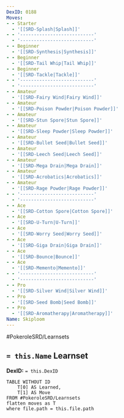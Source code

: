 ```yaml
---
DexID: 0188
Moves:
- - Starter
  - '[[SRD-Splash|Splash]]'
- - '---------------------------'
  - '---------------------------'
- - Beginner
  - '[[SRD-Synthesis|Synthesis]]'
- - Beginner
  - '[[SRD-Tail Whip|Tail Whip]]'
- - Beginner
  - '[[SRD-Tackle|Tackle]]'
- - '---------------------------'
  - '---------------------------'
- - Amateur
  - '[[SRD-Fairy Wind|Fairy Wind]]'
- - Amateur
  - '[[SRD-Poison Powder|Poison Powder]]'
- - Amateur
  - '[[SRD-Stun Spore|Stun Spore]]'
- - Amateur
  - '[[SRD-Sleep Powder|Sleep Powder]]'
- - Amateur
  - '[[SRD-Bullet Seed|Bullet Seed]]'
- - Amateur
  - '[[SRD-Leech Seed|Leech Seed]]'
- - Amateur
  - '[[SRD-Mega Drain|Mega Drain]]'
- - Amateur
  - '[[SRD-Acrobatics|Acrobatics]]'
- - Amateur
  - '[[SRD-Rage Powder|Rage Powder]]'
- - '---------------------------'
  - '---------------------------'
- - Ace
  - '[[SRD-Cotton Spore|Cotton Spore]]'
- - Ace
  - '[[SRD-U-Turn|U-Turn]]'
- - Ace
  - '[[SRD-Worry Seed|Worry Seed]]'
- - Ace
  - '[[SRD-Giga Drain|Giga Drain]]'
- - Ace
  - '[[SRD-Bounce|Bounce]]'
- - Ace
  - '[[SRD-Memento|Memento]]'
- - '---------------------------'
  - '---------------------------'
- - Pro
  - '[[SRD-Silver Wind|Silver Wind]]'
- - Pro
  - '[[SRD-Seed Bomb|Seed Bomb]]'
- - Pro
  - '[[SRD-Aromatherapy|Aromatherapy]]'
Name: Skiploom
---
```


#PokeroleSRD/Learnsets

## `= this.Name` Learnset

**DexID:** `= this.DexID`

```dataview
TABLE WITHOUT ID
    T[0] AS Learned,
    T[1] AS Move
FROM #PokeroleSRD/Learnsets
flatten moves as T
where file.path = this.file.path
```
